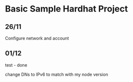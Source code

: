# Basic Sample Hardhat Project

## 26/11

Configure network and account 

## 01/12

test - done

change DNs to IPv6 to match with my node version 